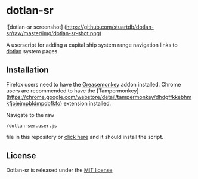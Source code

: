 dotlan-sr
==============

![dotlan-sr screenshot]
(https://github.com/stuartdb/dotlan-sr/raw/master/img/dotlan-sr-shot.png)

A userscript for adding a capital ship system range navigation links to
[dotlan](http://evemaps.dotlan.net/) system pages.

Installation
---------

Firefox users need to have the
[Greasemonkey](https://addons.mozilla.org/en-US/firefox/addon/greasemonkey/)
addon installed.
Chrome users are recommended to have the
[Tampermonkey]
(https://chrome.google.com/webstore/detail/tampermonkey/dhdgffkkebhmkfjojejmpbldmpobfkfo)
extension installed.

Navigate to the raw

    /dotlan-ser.user.js

file in this repository or
[click here](https://github.com/stuartdb/dotlan-sr/raw/master/dotlan-sr.user.js)
and it should install the script.

License
-------

Dotlan-sr is released under the [MIT license](http://opensource.org/licenses/MIT)
